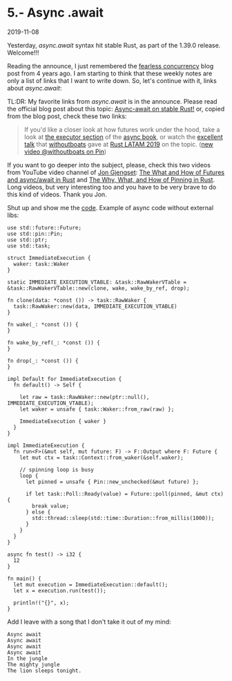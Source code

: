 # 5.- Async .await
2019-11-08

Yesterday, *async.await* syntax hit stable Rust, as part of the 1.39.0 release. Welcome!!!

Reading the announce, I just remembered the [fearless concurrency](https://blog.rust-lang.org/2015/04/10/Fearless-Concurrency.html) blog post from 4 years ago. I am starting to think that these weekly notes are only a list of links that I want to write down. So, let's continue with it, links about *async.await*:

TL:DR: My favorite links from *async.await* is in the announce. Please read the official blog post about this topic: [Async-await on stable Rust!](https://blog.rust-lang.org/2019/11/07/Async-await-stable.html) or, copied from the blog post, check these two  links:

> If you'd like a closer look at how futures work under the hood, take a look at [the executor section](https://rust-lang.github.io/async-book/02_execution/04_executor.html) of the [async book](https://github.com/rust-lang/async-book), or watch the [excellent talk](https://www.youtube.com/watch?v=skos4B5x7qE) that [withoutboats](https://github.com/withoutboats) gave at [Rust LATAM 2019](https://rustlatam.org/) on the topic. ([new video @withoutboats on Pin](https://www.youtube.com/watch?v=shtfSMTwKRw))

If you want to go deeper into the subject, please, check this two videos from YouTube video channel of [Jon Gjengset](https://twitter.com/jonhoo): [The What and How of Futures and async/await in Rust](https://www.youtube.com/watch?v=9_3krAQtD2k) and [The Why, What, and How of Pinning in Rust](https://www.youtube.com/watch?v=DkMwYxfSYNQ). Long videos, but very interesting too and you have to be very brave to do this kind of videos. Thank you Jon.

Shut up and show me the [code](https://play.rust-lang.org/?version=beta&mode=debug&edition=2018&gist=e04334bf580a8792fc1ba2771e245a72). Example of async code without external libs:
```
use std::future::Future;
use std::pin::Pin;
use std::ptr;
use std::task;

struct ImmediateExecution {
  waker: task::Waker
}

static IMMEDIATE_EXECUTION_VTABLE: &task::RawWakerVTable = &task::RawWakerVTable::new(clone, wake, wake_by_ref, drop);

fn clone(data: *const ()) -> task::RawWaker {
  task::RawWaker::new(data, IMMEDIATE_EXECUTION_VTABLE)
}

fn wake(_: *const ()) {
}

fn wake_by_ref(_: *const ()) {
}

fn drop(_: *const ()) {
}

impl Default for ImmediateExecution {
  fn default() -> Self {

    let raw = task::RawWaker::new(ptr::null(), IMMEDIATE_EXECUTION_VTABLE);
    let waker = unsafe { task::Waker::from_raw(raw) };

    ImmediateExecution { waker }
  }
}

impl ImmediateExecution {
  fn run<F>(&mut self, mut future: F) -> F::Output where F: Future {
    let mut ctx = task::Context::from_waker(&self.waker);

    // spinning loop is busy
    loop {
      let pinned = unsafe { Pin::new_unchecked(&mut future) };

      if let task::Poll::Ready(value) = Future::poll(pinned, &mut ctx) {
        break value;
      } else {
        std::thread::sleep(std::time::Duration::from_millis(1000));
      }
    }
  }
}

async fn test() -> i32 {
  12
}

fn main() {
  let mut execution = ImmediateExecution::default();
  let x = execution.run(test());

  println!("{}", x);
}
```


Add I leave with a song that I don't take it out of my mind:


```
Async await
Async await
Async await
Async await
In the jungle
The mighty jungle
The lion sleeps tonight.
```
